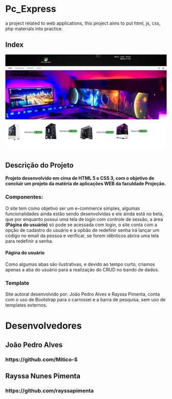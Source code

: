 # Pc_Express
 a project related to web applications, this project aims to put html, js, css, php materials into practice.



<h2>Index</h2>
<img src="assets/printSite.jpg">

<h2><b>Descrição do Projeto</b></h2>

<h4>    Projeto desenvolvido em cima de HTML 5 e CSS 3, com o objetivo de concluir um projeto da matéria de aplicações WEB da faculdade Projeção.
    
</h2>

<h3><b>
Componentes:
</b></h3>

O site tem como objetivo ser um e-commerce simples, algumas funcionalidades ainda estão sendo desenvolvidas e ele ainda está no beta, que por enquanto possui uma tela de login com controle de sessão, a área <b>(Página do usuário)</b> só pode se acessada com login, o site conta com a opção de cadastro do usuário e a opbão de redefinir senha irá lançar um código no email da pessoa e verificar, se forem idênticos abrira uma tela para redefinir a senha.

<h4><b>
Página do usuário
</b></h4>
Como algumas abas são ilustrativas, e devido ao tempo curto, criamos apenas a aba do usuário para a realização do CRUD no bando de dados.

<h3><b>
Template
</b></h3>

Site autoral desenvolvido por: João Pedro Alves e Rayssa Pimenta, conta com o uso de Bootstrap para o carrossel e a barra de pesquisa, sem uso de templates externos.


<h1>Desenvolvedores</h1>
    <h2><b>João Pedro Alves</h2><h3>https://github.com/Mitico-S<b></h3>
    <h2><b>Rayssa Nunes Pimenta</h2></b><h3><b>https://github.com/rayssapimenta</b></h3>
